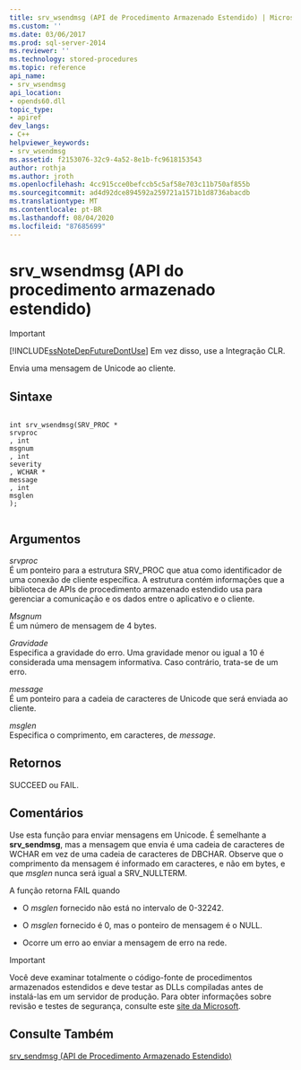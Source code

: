 ```yaml
---
title: srv_wsendmsg (API de Procedimento Armazenado Estendido) | Microsoft Docs
ms.custom: ''
ms.date: 03/06/2017
ms.prod: sql-server-2014
ms.reviewer: ''
ms.technology: stored-procedures
ms.topic: reference
api_name:
- srv_wsendmsg
api_location:
- opends60.dll
topic_type:
- apiref
dev_langs:
- C++
helpviewer_keywords:
- srv_wsendmsg
ms.assetid: f2153076-32c9-4a52-8e1b-fc9618153543
author: rothja
ms.author: jroth
ms.openlocfilehash: 4cc915cce0befccb5c5af58e703c11b750af855b
ms.sourcegitcommit: ad4d92dce894592a259721a1571b1d8736abacdb
ms.translationtype: MT
ms.contentlocale: pt-BR
ms.lasthandoff: 08/04/2020
ms.locfileid: "87685699"
---
```

# <a name="srv_wsendmsg-extended-stored-procedure-api"></a>srv_wsendmsg (API do procedimento armazenado estendido)
    
> [!IMPORTANT]  
>  [!INCLUDE[ssNoteDepFutureDontUse](../../includes/ssnotedepfuturedontuse-md.md)] Em vez disso, use a Integração CLR.  
  
 Envia uma mensagem de Unicode ao cliente.  
  
## <a name="syntax"></a>Sintaxe  
  
```  
  
int srv_wsendmsg(SRV_PROC *   
srvproc  
, int   
msgnum  
, int   
severity  
, WCHAR *   
message  
, int   
msglen  
);  
  
```  
  
## <a name="arguments"></a>Argumentos  
 *srvproc*  
 É um ponteiro para a estrutura SRV_PROC que atua como identificador de uma conexão de cliente específica. A estrutura contém informações que a biblioteca de APIs de procedimento armazenado estendido usa para gerenciar a comunicação e os dados entre o aplicativo e o cliente.  
  
 *Msgnum*  
 É um número de mensagem de 4 bytes.  
  
 *Gravidade*  
 Especifica a gravidade do erro. Uma gravidade menor ou igual a 10 é considerada uma mensagem informativa. Caso contrário, trata-se de um erro.  
  
 *message*  
 É um ponteiro para a cadeia de caracteres de Unicode que será enviada ao cliente.  
  
 *msglen*  
 Especifica o comprimento, em caracteres, de *message*.  
  
## <a name="returns"></a>Retornos  
 SUCCEED ou FAIL.  
  
## <a name="remarks"></a>Comentários  
 Use esta função para enviar mensagens em Unicode. É semelhante a **srv_sendmsg**, mas a mensagem que envia é uma cadeia de caracteres de WCHAR em vez de uma cadeia de caracteres de DBCHAR. Observe que o comprimento da mensagem é informado em caracteres, e não em bytes, e que *msglen* nunca será igual a SRV_NULLTERM.  
  
 A função retorna FAIL quando  
  
-   O *msglen* fornecido não está no intervalo de 0-32242.  
  
-   O *msglen* fornecido é 0, mas o ponteiro de mensagem é o NULL.  
  
-   Ocorre um erro ao enviar a mensagem de erro na rede.  
  
> [!IMPORTANT]  
>  Você deve examinar totalmente o código-fonte de procedimentos armazenados estendidos e deve testar as DLLs compiladas antes de instalá-las em um servidor de produção. Para obter informações sobre revisão e testes de segurança, consulte este [site da Microsoft](https://go.microsoft.com/fwlink/?LinkID=54761&amp;clcid=0x409https://msdn.microsoft.com/security/).  
  
## <a name="see-also"></a>Consulte Também  
 [srv_sendmsg &#40;API de Procedimento Armazenado Estendido&#41;](srv-sendmsg-extended-stored-procedure-api.md)  
  
  
